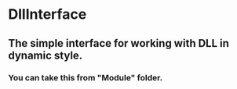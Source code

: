 # DllInterface
## The simple interface for working with DLL in dynamic style.

### You can take this from "Module" folder.
